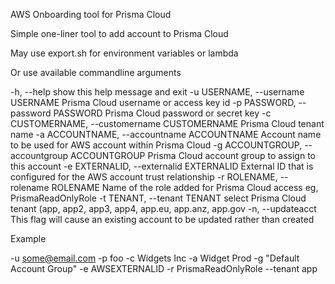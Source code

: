 AWS Onboarding tool for Prisma Cloud

Simple one-liner tool to add account to Prisma Cloud

May use export.sh for environment variables or lambda 

Or use available commandline arguments

  -h, --help            show this help message and exit
  -u USERNAME, --username USERNAME
                        Prisma Cloud username or access key id
  -p PASSWORD, --password PASSWORD
                        Prisma Cloud password or secret key
  -c CUSTOMERNAME, --customername CUSTOMERNAME
                        Prisma Cloud tenant name
  -a ACCOUNTNAME, --accountname ACCOUNTNAME
                        Account name to be used for AWS account within Prisma
                        Cloud
  -g ACCOUNTGROUP, --accountgroup ACCOUNTGROUP
                        Prisma Cloud account group to assign to this account
  -e EXTERNALID, --externalid EXTERNALID
                        External ID that is configured for the AWS account
                        trust relationship
  -r ROLENAME, --rolename ROLENAME
                        Name of the role added for Prisma Cloud access eg,
                        PrismaReadOnlyRole
  -t TENANT, --tenant TENANT
                        select Prisma Cloud tenant (app, app2, app3, app4,
                        app.eu, app.anz, app.gov
  -n, --updateacct      This flag will cause an existing account to be updated
                        rather than created


Example

-u some@email.com -p foo -c Widgets Inc -a Widget Prod -g "Default Account Group" -e AWSEXTERNALID -r PrismaReadOnlyRole --tenant app
